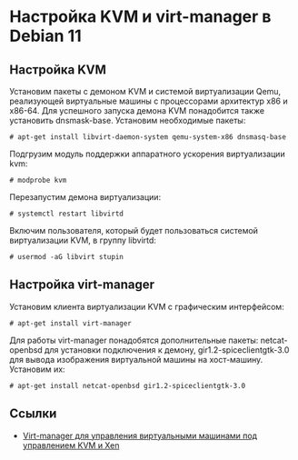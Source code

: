 Настройка KVM и virt-manager в Debian 11
========================================

Настройка KVM
-------------

Установим пакеты с демоном KVM и системой виртуализации Qemu, реализующей виртуальные машины с процессорами архитектур x86 и x86-64. Для успешного запуска демона KVM понадобится также установить dnsmask-base. Установим необходимые пакеты:

    # apt-get install libvirt-daemon-system qemu-system-x86 dnsmasq-base

Подгрузим модуль поддержки аппаратного ускорения виртуализации kvm:

    # modprobe kvm

Перезапустим демона виртуализации:

    # systemctl restart libvirtd

Включим пользователя, который будет пользоваться системой виртуализации KVM, в группу libvirtd:

    # usermod -aG libvirt stupin

Настройка virt-manager
----------------------

Установим клиента виртуализации KVM с графическим интерфейсом:

    # apt-get install virt-manager

Для работы virt-manager понадобятся дополнительные пакеты: netcat-openbsd для установки подключения к демону, gir1.2-spiceclientgtk-3.0 для вывода изображения виртуальной машины на хост-машину. Установим их:

    # apt-get install netcat-openbsd gir1.2-spiceclientgtk-3.0

Ссылки
------

* [Virt-manager для управления виртуальными машинами под управлением KVM и Xen](http://stupin.su/blog/virt-manager/)
